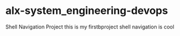 # alx-system_engineering-devops
Shell Navigation Project
this is my firstbproject
 shell navigation is cool

